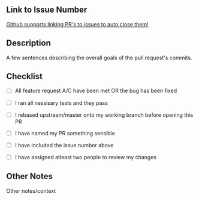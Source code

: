 ## Link to Issue Number
[Github supports linking PR's to issues to auto close them!](https://help.github.com/en/github/managing-your-work-on-github/linking-a-pull-request-to-an-issue)


## Description
A few sentences describing the overall goals of the pull request's commits.


## Checklist
- [ ] All feature request A/C have been met OR the bug has been fixed
- [ ] I ran all nessisary tests and they pass
- [ ] I rebased upstream/master onto my working branch before opening this PR
- [ ] I have named my PR something sensible
- [ ] I have included the issue number above
- [ ] I have assigned atleast two people to review my changes


## Other Notes
Other notes/context
